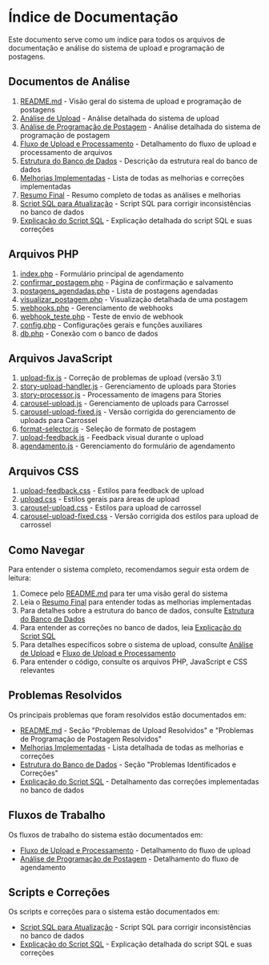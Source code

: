 # Índice de Documentação

Este documento serve como um índice para todos os arquivos de documentação e análise do sistema de upload e programação de postagens.

## Documentos de Análise

1. [README.md](README.md) - Visão geral do sistema de upload e programação de postagens
2. [Análise de Upload](analise_upload.md) - Análise detalhada do sistema de upload
3. [Análise de Programação de Postagem](analise_programacao_postagem.md) - Análise detalhada do sistema de programação de postagem
4. [Fluxo de Upload e Processamento](fluxo_upload_processamento.md) - Detalhamento do fluxo de upload e processamento de arquivos
5. [Estrutura do Banco de Dados](estrutura_banco_dados.md) - Descrição da estrutura real do banco de dados
6. [Melhorias Implementadas](melhorias_implementadas.md) - Lista de todas as melhorias e correções implementadas
7. [Resumo Final](resumo_final.md) - Resumo completo de todas as análises e melhorias
8. [Script SQL para Atualização](atualizar_banco_dados.sql) - Script SQL para corrigir inconsistências no banco de dados
9. [Explicação do Script SQL](explicacao_script_sql.md) - Explicação detalhada do script SQL e suas correções

## Arquivos PHP

1. [index.php](index.php) - Formulário principal de agendamento
2. [confirmar_postagem.php](confirmar_postagem.php) - Página de confirmação e salvamento
3. [postagens_agendadas.php](postagens_agendadas.php) - Lista de postagens agendadas
4. [visualizar_postagem.php](visualizar_postagem.php) - Visualização detalhada de uma postagem
5. [webhooks.php](webhooks.php) - Gerenciamento de webhooks
6. [webhook_teste.php](webhook_teste.php) - Teste de envio de webhook
7. [config.php](config.php) - Configurações gerais e funções auxiliares
8. [db.php](db.php) - Conexão com o banco de dados

## Arquivos JavaScript

1. [upload-fix.js](upload-fix.js) - Correção de problemas de upload (versão 3.1)
2. [story-upload-handler.js](story-upload-handler.js) - Gerenciamento de uploads para Stories
3. [story-processor.js](story-processor.js) - Processamento de imagens para Stories
4. [carousel-upload.js](carousel-upload.js) - Gerenciamento de uploads para Carrossel
5. [carousel-upload-fixed.js](carousel-upload-fixed.js) - Versão corrigida do gerenciamento de uploads para Carrossel
6. [format-selector.js](format-selector.js) - Seleção de formato de postagem
7. [upload-feedback.js](upload-feedback.js) - Feedback visual durante o upload
8. [agendamento.js](agendamento.js) - Gerenciamento do formulário de agendamento

## Arquivos CSS

1. [upload-feedback.css](upload-feedback.css) - Estilos para feedback de upload
2. [upload.css](upload.css) - Estilos gerais para áreas de upload
3. [carousel-upload.css](carousel-upload.css) - Estilos para upload de carrossel
4. [carousel-upload-fixed.css](carousel-upload-fixed.css) - Versão corrigida dos estilos para upload de carrossel

## Como Navegar

Para entender o sistema completo, recomendamos seguir esta ordem de leitura:

1. Comece pelo [README.md](README.md) para ter uma visão geral do sistema
2. Leia o [Resumo Final](resumo_final.md) para entender todas as melhorias implementadas
3. Para detalhes sobre a estrutura do banco de dados, consulte [Estrutura do Banco de Dados](estrutura_banco_dados.md)
4. Para entender as correções no banco de dados, leia [Explicação do Script SQL](explicacao_script_sql.md)
5. Para detalhes específicos sobre o sistema de upload, consulte [Análise de Upload](analise_upload.md) e [Fluxo de Upload e Processamento](fluxo_upload_processamento.md)
6. Para entender o código, consulte os arquivos PHP, JavaScript e CSS relevantes

## Problemas Resolvidos

Os principais problemas que foram resolvidos estão documentados em:

- [README.md](README.md) - Seção "Problemas de Upload Resolvidos" e "Problemas de Programação de Postagem Resolvidos"
- [Melhorias Implementadas](melhorias_implementadas.md) - Lista detalhada de todas as melhorias e correções
- [Estrutura do Banco de Dados](estrutura_banco_dados.md) - Seção "Problemas Identificados e Correções"
- [Explicação do Script SQL](explicacao_script_sql.md) - Detalhamento das correções implementadas no banco de dados

## Fluxos de Trabalho

Os fluxos de trabalho do sistema estão documentados em:

- [Fluxo de Upload e Processamento](fluxo_upload_processamento.md) - Detalhamento do fluxo de upload
- [Análise de Programação de Postagem](analise_programacao_postagem.md) - Detalhamento do fluxo de agendamento

## Scripts e Correções

Os scripts e correções para o sistema estão documentados em:

- [Script SQL para Atualização](atualizar_banco_dados.sql) - Script SQL para corrigir inconsistências no banco de dados
- [Explicação do Script SQL](explicacao_script_sql.md) - Explicação detalhada do script SQL e suas correções
